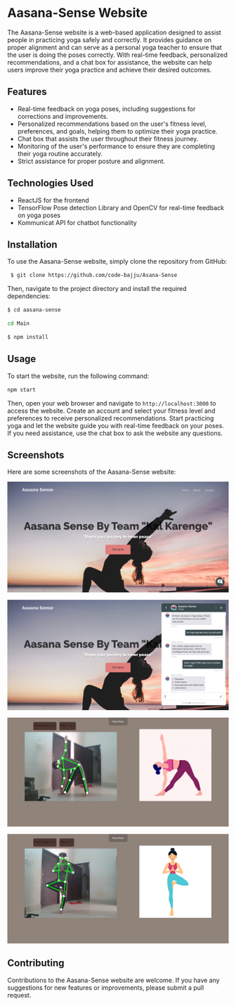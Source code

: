 # Aasana-Sense Website

The Aasana-Sense website is a web-based application designed to assist people in practicing yoga safely and correctly. It provides guidance on proper alignment and can serve as a personal yoga teacher to ensure that the user is doing the poses correctly. With real-time feedback, personalized recommendations, and a chat box for assistance, the website can help users improve their yoga practice and achieve their desired outcomes.

## Features

- Real-time feedback on yoga poses, including suggestions for corrections and improvements.
- Personalized recommendations based on the user's fitness level, preferences, and goals, helping them to optimize their yoga practice.
- Chat box that assists the user throughout their fitness journey.
- Monitoring of the user's performance to ensure they are completing their yoga routine accurately.
- Strict assistance for proper posture and alignment.

## Technologies Used

- ReactJS for the frontend
- TensorFlow Pose detection Library and OpenCV for real-time feedback on yoga poses
- Kommunicat API for chatbot functionality

## Installation

To use the Aasana-Sense website, simply clone the repository from GitHub:

```bash
 $ git clone https://github.com/code-bajju/Asana-Sense

```


Then, navigate to the project directory and install the required dependencies:
```bash
$ cd aasana-sense
```
```bash
cd Main
```

```bash
$ npm install
```

## Usage

To start the website, run the following command:

```bash
npm start
```


Then, open your web browser and navigate to `http://localhost:3000` to access the website. Create an account and select your fitness level and preferences to receive personalized recommendations. Start practicing yoga and let the website guide you with real-time feedback on your poses. If you need assistance, use the chat box to ask the website any questions.

## Screenshots

Here are some screenshots of the Aasana-Sense website:

![Aasana-Sense Home Page](https://raw.githubusercontent.com/code-bajju/Asana-Sense/main/Main/Github/main.png "Aasana-Sense Home Page")

![Aasana-Sense Chat Bot](https://raw.githubusercontent.com/code-bajju/Asana-Sense/main/Main/Github/chatBot.png "Aasana-Sense Chat Bot")

![Aasana-Sense Pose 1](https://raw.githubusercontent.com/code-bajju/Asana-Sense/main/Main/Github/pose1.png "Aasana-Sense Pose 1")

![Aasana-Sense Pose 2](https://raw.githubusercontent.com/code-bajju/Asana-Sense/main/Main/Github/pose2.png "Aasana-Sense Pose 2")

## Contributing

Contributions to the Aasana-Sense website are welcome. If you have any suggestions for new features or improvements, please submit a pull request.
